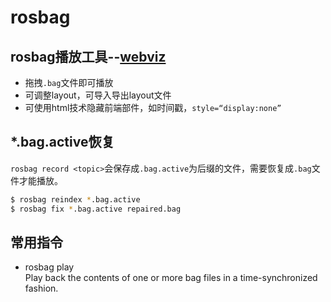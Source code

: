 # rosbag

## rosbag播放工具--[webviz](https://webviz.io/)  

* 拖拽`.bag`文件即可播放
* 可调整layout，可导入导出layout文件
* 可使用html技术隐藏前端部件，如时间戳，`style=“display:none”`

## *.bag.active恢复

`rosbag record <topic>`会保存成`.bag.active`为后缀的文件，需要恢复成`.bag`文件才能播放。
``` bash
$ rosbag reindex *.bag.active
$ rosbag fix *.bag.active repaired.bag
```

## 常用指令

* rosbag play  
  Play back the contents of one or more bag files in a time-synchronized fashion.